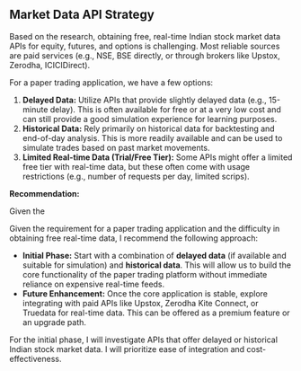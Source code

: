 ## Market Data API Strategy

Based on the research, obtaining free, real-time Indian stock market data APIs for equity, futures, and options is challenging. Most reliable sources are paid services (e.g., NSE, BSE directly, or through brokers like Upstox, Zerodha, ICICIDirect).

For a paper trading application, we have a few options:

1.  **Delayed Data:** Utilize APIs that provide slightly delayed data (e.g., 15-minute delay). This is often available for free or at a very low cost and can still provide a good simulation experience for learning purposes.
2.  **Historical Data:** Rely primarily on historical data for backtesting and end-of-day analysis. This is more readily available and can be used to simulate trades based on past market movements.
3.  **Limited Real-time Data (Trial/Free Tier):** Some APIs might offer a limited free tier with real-time data, but these often come with usage restrictions (e.g., number of requests per day, limited scrips).

**Recommendation:**

Given the 


Given the requirement for a paper trading application and the difficulty in obtaining free real-time data, I recommend the following approach:

*   **Initial Phase:** Start with a combination of **delayed data** (if available and suitable for simulation) and **historical data**. This will allow us to build the core functionality of the paper trading platform without immediate reliance on expensive real-time feeds.
*   **Future Enhancement:** Once the core application is stable, explore integrating with paid APIs like Upstox, Zerodha Kite Connect, or Truedata for real-time data. This can be offered as a premium feature or an upgrade path.

For the initial phase, I will investigate APIs that offer delayed or historical Indian stock market data. I will prioritize ease of integration and cost-effectiveness.

